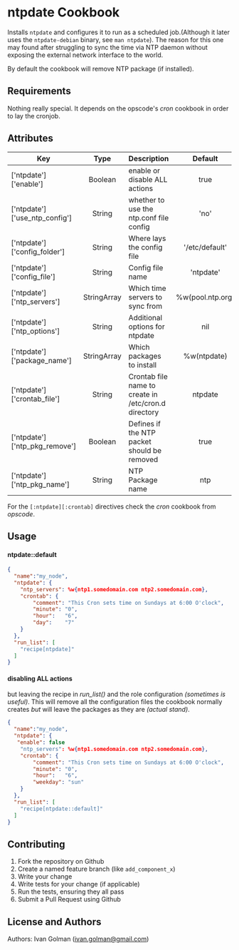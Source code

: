 ntpdate Cookbook
================
Installs `ntpdate` and configures it to run as a scheduled job.(Although it later uses the `ntpdate-debian` binary, see `man ntpdate`).
The reason for this one may found after struggling to sync the time via NTP daemon without exposing the external network interface to the world.

By default the cookbook will remove NTP package (if installed).

Requirements
------------
Nothing really special. It depends on the opscode's *cron* cookbook in order to lay the cronjob.

Attributes
----------
|Key|Type|Description|Default|
| ------ | :-------: | ---------- | :---------:|
|['ntpdate']['enable']|Boolean|enable or disable ALL actions|true|
|['ntpdate']['use\_ntp\_config']|String|whether to use the ntp.conf file config|'no'|
|['ntpdate']['config_folder']|String|Where lays the config file|'/etc/default'|
|['ntpdate']['config_file']|String|Config file name|'ntpdate'|
|['ntpdate']['ntp_servers']|StringArray|Which time servers to sync from|%w(pool.ntp.org)|
|['ntpdate']['ntp_options']|String|Additional options for ntpdate|nil|
|['ntpdate']['package_name']|StringArray|Which packages to install|%w(ntpdate)|
|['ntpdate']['crontab_file']|String|Crontab file name to create in /etc/cron.d directory|ntpdate|
|['ntpdate']['ntp\_pkg\_remove']|Boolean|Defines if the NTP packet should be removed|true|
|['ntpdate']['ntp\_pkg\_name']|String|NTP Package name|ntp|

For the `[:ntpdate][:crontab]` directives check the *cron* cookbook from *opscode*.

Usage
-----
#### ntpdate::default

```json
{
  "name":"my_node",
  "ntpdate": {
  	"ntp_servers": %w{ntp1.somedomain.com ntp2.somedomain.com},
  	"crontab": {
  		"comment": "This Cron sets time on Sundays at 6:00 O'clock",
  		"minute": "0",
  		"hour":   "6",
  		"day":    "7"
  	}
  },
  "run_list": [
    "recipe[ntpdate]"
  ]
}
```

#### disabling ALL actions
but leaving the recipe in *run_list()* and the role configuration *(sometimes is useful)*. This will remove all the configuration files the cookbook normally creates *but* will leave the packages as they are *(actual stand)*.

```json
{
  "name":"my_node",
  "ntpdate": {
   "enable": false
  	"ntp_servers": %w{ntp1.somedomain.com ntp2.somedomain.com},
  	"crontab": {
  		"comment": "This Cron sets time on Sundays at 6:00 O'clock",
  		"minute": "0",
  		"hour":   "6",
  		"weekday": "sun"
  	}
  },
  "run_list": [
    "recipe[ntpdate::default]"
  ]
}
```


Contributing
------------
1. Fork the repository on Github
2. Create a named feature branch (like `add_component_x`)
3. Write your change
4. Write tests for your change (if applicable)
5. Run the tests, ensuring they all pass
6. Submit a Pull Request using Github

License and Authors
-------------------
Authors: Ivan Golman (<ivan.golman@gmail.com>)
